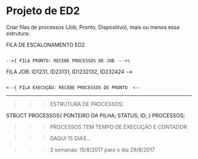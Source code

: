 # Projeto de ED2

Criar filas de processos (Job, Pronto, Dispositivo), mais ou menos essa estrutura:

FILA DE ESCALONAMENTO ED2


											                                -->{ FILA PRONTO: RECEBE PROCESSOS DE JOB --->\
											                               	 										                           			
FILA JOB: ID1231, ID23131, ID1232132, ID232424 -->  												                        
											                              											                           
											                               <--{ FILA EXECUÇÃO: RECEBE PROCESSOS DE PRONTO  <--

************************************************************************************************************

>>> ESTRUTURA DE PROCESSOS:

STRUCT PROCESSOS{
	PONTEIRO DA PILHA;
	STATUS;
	ID;	
} PROCESSOS;

>>> PROCESSOS TEM TEMPO DE EXECUÇÃO E CONTADOR

>>> DAQUI 15 DIAS...

>>> 2 semanas: 15/8/2017 para o dia 29/8/2017
